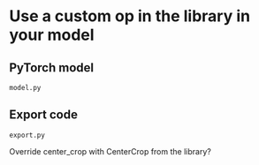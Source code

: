 # Use a custom op in the library in your model

## PyTorch model

`model.py`

## Export code

`export.py`

Override center_crop with CenterCrop from the library?
